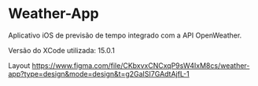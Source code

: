 # Weather-App
Aplicativo iOS de previsão de tempo integrado com a API OpenWeather.

Versão do XCode utilizada: 15.0.1

Layout https://www.figma.com/file/CKbxvxCNCxqP9sW4IxM8cs/weather-app?type=design&mode=design&t=g2GaISI7GAdtAjfL-1

